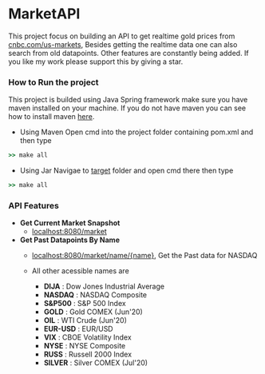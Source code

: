 # MarketAPI
This project focus on building an API to get realtime gold prices from [cnbc.com/us-markets](https://www.cnbc.com/us-markets),
Besides getting the realtime data one can also search from old datapoints. Other features are constantly being added. If you like my work please 
support this by giving a star.


### How to Run the project
This project is builded using Java Spring framework make sure you have maven installed on your machine. If you do not have maven you can see 
how to install maven [here](https://maven.apache.org/install.html).
  * Using Maven
  Open cmd into the project folder containing pom.xml and then type
  ```cmd
  >> make all
  ```
  * Using Jar
  Navigae to [target](https://github.com/yashpatel007/MarketsAPI/tree/master/target) folder and open cmd there then type
  ```cmd
  >> make all
  ```
  
  
### API Features
  * **Get Current Market Snapshot**
      * [localhost:8080/market](http://localhost:8080/market)
  * **Get Past Datapoints By Name**
      * [localhost:8080/market/name/{name}](http://localhost:8080/market/NASDAQ), Get the Past data for NASDAQ
      
      * All other acessible names are 
          * **DIJA**      : Dow Jones Industrial Average 
          * **NASDAQ**    : NASDAQ Composite
          * **S&P500**    : S&P 500 Index
          * **GOLD**      : Gold COMEX (Jun'20)
          * **OIL**       : WTI Crude (Jun'20)
          * **EUR-USD**   : EUR/USD
          * **VIX**       : CBOE Volatility Index
          * **NYSE**      : NYSE Composite
          * **RUSS**      : Russell 2000 Index
          * **SILVER**    : Silver COMEX (Jul'20)
          
      
      
